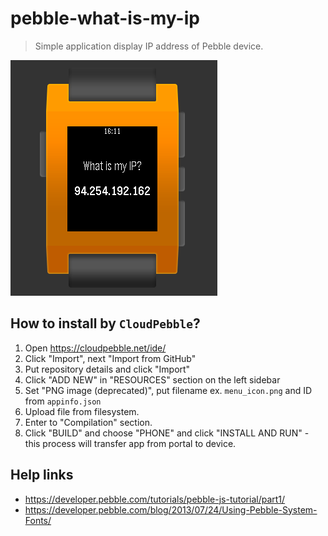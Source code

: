# pebble-what-is-my-ip

> Simple application display IP address of Pebble device.

![](./resources/images/screenshot.png)

## How to install by `CloudPebble`?

1. Open https://cloudpebble.net/ide/
2. Click "Import", next "Import from GitHub"
3. Put repository details and click "Import"
4. Click "ADD NEW" in "RESOURCES" section on the left sidebar
5. Set "PNG image (deprecated)", put filename ex. `menu_icon.png` and ID from `appinfo.json`
6. Upload file from filesystem.
7. Enter to "Compilation" section.
8. Click "BUILD" and choose "PHONE" and click "INSTALL AND RUN" - this process will transfer app from portal to device.

## Help links

* https://developer.pebble.com/tutorials/pebble-js-tutorial/part1/
* https://developer.pebble.com/blog/2013/07/24/Using-Pebble-System-Fonts/
